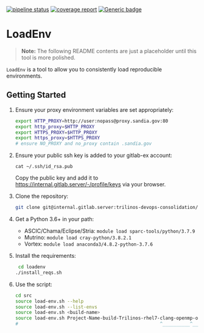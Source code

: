 [![pipeline status](https://internal.gitlab.server/trilinos-devops-consolidation/code/loadenv/badges/master/pipeline.svg)](https://internal.gitlab.server/trilinos-devops-consolidation/code/loadenv/-/commits/master)
[![coverage report](https://internal.gitlab.server/trilinos-devops-consolidation/code/loadenv/badges/master/coverage.svg)](https://internal.gitlab.server/trilinos-devops-consolidation/code/loadenv/-/commits/master)
[![Generic badge](https://img.shields.io/badge/docs-latest-green.svg)](http://10.202.35.89:8080/LoadEnv/doc/index.html)

# LoadEnv

> **Note:**  The following README contents are just a placeholder until this
> tool is more polished.

`LoadEnv` is a tool to allow you to consistently load reproducible
environments.

## Getting Started

1. Ensure your proxy environment variables are set appropriately:
   ```bash
   export HTTP_PROXY=http://user:nopass@proxy.sandia.gov:80
   export http_proxy=$HTTP_PROXY
   export HTTPS_PROXY=$HTTP_PROXY
   export https_proxy=$HTTPS_PROXY
   # ensure NO_PROXY and no_proxy contain .sandia.gov
   ```
2. Ensure your public ssh key is added to your gitlab-ex account:
   ```
   cat ~/.ssh/id_rsa.pub
   ```
   Copy the public key and add it to https://internal.gitlab.server/-/profile/keys via your browser.
3. Clone the repository:
   ```bash
   git clone git@internal.gitlab.server:trilinos-devops-consolidation/code/loadenv
   ```
4. Get a Python 3.6+ in your path:
   *  ASCIC/Chama/Eclipse/Stria:  `module load sparc-tools/python/3.7.9`
   *  Mutrino:  `module load cray-python/3.8.2.1`
   *  Vortex:  `module load anaconda3/4.8.2-python-3.7.6`

5. Install the requirements:
   ```bash
    cd loadenv
   ./install_reqs.sh
   ```

6. Use the script:
   ```bash
   cd src
   source load-env.sh --help
   source load-env.sh --list-envs
   source load-env.sh <build-name>
   source load-env.sh Project-Name-build-Trilinos-rhel7-clang-openmp-opt-static # e.g.
   #                                                    ^__________^___ environment alias
